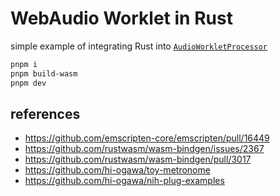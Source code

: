 # WebAudio Worklet in Rust

simple example of integrating Rust into [`AudioWorkletProcessor`](https://developer.mozilla.org/en-US/docs/Web/API/AudioWorkletProcessor)

```sh
pnpm i
pnpm build-wasm
pnpm dev
```

## references

- https://github.com/emscripten-core/emscripten/pull/16449
- https://github.com/rustwasm/wasm-bindgen/issues/2367
- https://github.com/rustwasm/wasm-bindgen/pull/3017
- https://github.com/hi-ogawa/toy-metronome
- https://github.com/hi-ogawa/nih-plug-examples

